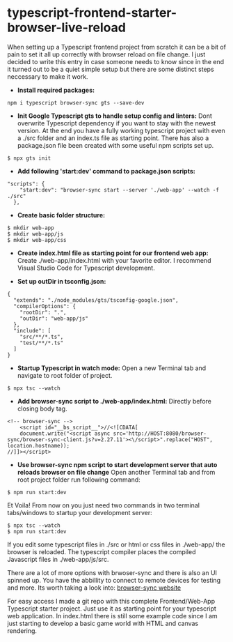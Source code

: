 # typescript-frontend-starter-browser-live-reload

When setting up a Typescript frontend project from scratch it can be a bit of pain to set it all up correctly with browser reload on file change.
I just decided to write this entry in case someone needs to know since in the end it turned out to be a quiet simple setup but there are some distinct steps neccessary to make it work.

* **Install required packages:**
```
npm i typescript browser-sync gts --save-dev
```

* **Init Google Typescript gts to handle setup config and linters:**
Dont overwrite Typescript dependency if you want to stay with the newest version.
At the end you have a fully working typescript project with even a ./src folder and an index.ts file as starting point. There has also a package.json file been created with some useful npm scripts set up.
```
$ npx gts init
```
*  **Add following 'start:dev' command to package.json scripts:**

```
"scripts": {
    "start:dev": "browser-sync start --server './web-app' --watch -f ./src"
  },
```
* **Create basic folder structure:**

```
$ mkdir web-app
$ mkdir web-app/js
$ mkdir web-app/css
```
* **Create index.html file as starting point for our frontend web app:**
Create ./web-app/index.html with your favorite editor. I recommend Visual Studio Code for Typescript development.

* **Set up outDir in tsconfig.json:**
```
{
  "extends": "./node_modules/gts/tsconfig-google.json",
  "compilerOptions": {
    "rootDir": ".",
    "outDir": "web-app/js"
  },
  "include": [
    "src/**/*.ts",
    "test/**/*.ts"
  ]
}

```

* **Startup Typescript in watch mode:**
Open a new Terminal tab and  navigate to root folder of project.
```
$ npx tsc --watch
```

* **Add browser-sync  script to ./web-app/index.html:**
Directly before closing body tag.
```
<!-- browser-sync -->
    <script id="__bs_script__">//<![CDATA[
    document.write("<script async src='http://HOST:8080/browser-sync/browser-sync-client.js?v=2.27.11'><\/script>".replace("HOST", location.hostname));
//]]></script>
```

* **Use browser-sync npm script to start  development server that auto reloads browser on file change**
Open another Terminal tab and from root project folder run following command:
```
$ npm run start:dev
```
 Et Voila! From now on you just need two commands in two terminal tabs/windows to startup your development server: 
```
$ npx tsc --watch
$ npm run start:dev
```
If you edit some typescript files in ./src or html or css files in ./web-app/ the browser is reloaded.
The typescript compiler places the compiled Javascript files in ./web-app/js/src.

There are a lot of more options with brwoser-sync and there is also an UI spinned up. You have the abbillity to connect to remote devices for testing and more. Its worth taking a look into:
[browser-sync website](https://browsersync.io/)

For easy access I made a git repo with this complete Frontend/Web-App Typescript starter project. Just use it as starting point for your typescript web application.
In index.html there is still some example code since I am just starting to develop a basic game world with HTML and canvas rendering.
